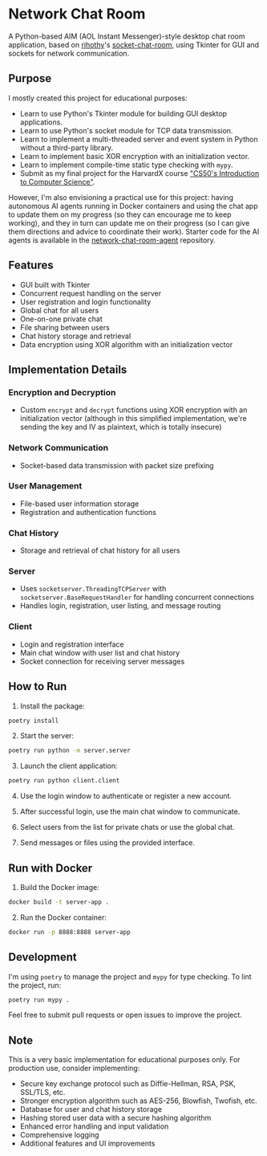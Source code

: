 # Network Chat Room

A Python-based AIM (AOL Instant Messenger)-style desktop chat room application, based on [rihothy](https://github.com/rihothy)'s [socket-chat-room](https://github.com/rihothy/socket-chat-room), using Tkinter for GUI and sockets for network communication.

## Purpose

I mostly created this project for educational purposes: 

- Learn to use Python's Tkinter module for building GUI desktop applications.
- Learn to use Python's socket module for TCP data transmission.
- Learn to implement a multi-threaded server and event system in Python without a third-party library.
- Learn to implement basic XOR encryption with an initialization vector.
- Learn to implement compile-time static type checking with `mypy`.
- Submit as my final project for the HarvardX course ["CS50's Introduction to Computer Science"](https://learning.edx.org/course/course-v1:HarvardX+CS50+X/home).

However, I'm also envisioning a practical use for this project: having autonomous AI agents running in Docker containers and using the chat app to update them on my progress (so they can encourage me to keep working), and they in turn can update me on their progress (so I can give them directions and advice to coordinate their work). Starter code for the AI agents is available in the [network-chat-room-agent](https://github.com/chriscarrollsmith/network-chat-room-agent) repository.

## Features

- GUI built with Tkinter
- Concurrent request handling on the server
- User registration and login functionality
- Global chat for all users
- One-on-one private chat
- File sharing between users
- Chat history storage and retrieval
- Data encryption using XOR algorithm with an initialization vector

## Implementation Details

### Encryption and Decryption
- Custom `encrypt` and `decrypt` functions using XOR encryption with an initialization vector (although in this simplified implementation, we're sending the key and IV as plaintext, which is totally insecure)

### Network Communication
- Socket-based data transmission with packet size prefixing

### User Management
- File-based user information storage
- Registration and authentication functions

### Chat History
- Storage and retrieval of chat history for all users

### Server
- Uses `socketserver.ThreadingTCPServer` with `socketserver.BaseRequestHandler` for handling concurrent connections
- Handles login, registration, user listing, and message routing

### Client
- Login and registration interface
- Main chat window with user list and chat history
- Socket connection for receiving server messages

## How to Run

1. Install the package:
```bash
poetry install
```

2. Start the server:
```bash
poetry run python -m server.server
```

3. Launch the client application:
```bash
poetry run python client.client
```

4. Use the login window to authenticate or register a new account.

5. After successful login, use the main chat window to communicate.

6. Select users from the list for private chats or use the global chat.

7. Send messages or files using the provided interface.

## Run with Docker

1. Build the Docker image:
```bash
docker build -t server-app .
```

2. Run the Docker container:
```bash
docker run -p 8888:8888 server-app
```

## Development

I'm using `poetry` to manage the project and `mypy` for type checking. To lint the project, run:

```bash
poetry run mypy .
```

Feel free to submit pull requests or open issues to improve the project.

## Note

This is a very basic implementation for educational purposes only. For production use, consider implementing:

- Secure key exchange protocol such as Diffie-Hellman, RSA, PSK, SSL/TLS, etc.
- Stronger encryption algorithm such as AES-256, Blowfish, Twofish, etc.
- Database for user and chat history storage
- Hashing stored user data with a secure hashing algorithm
- Enhanced error handling and input validation
- Comprehensive logging
- Additional features and UI improvements
